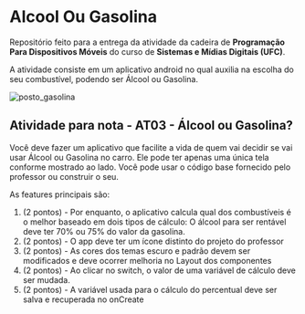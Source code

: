 # Alcool Ou Gasolina 
Repositório feito para a entrega da atividade da cadeira de __Programação Para Dispositivos Móveis__ do curso de __Sistemas e Mídias Digitais (UFC)__. 

A atividade consiste em um aplicativo android no qual auxilia na escolha do seu combustível, podendo ser Álcool ou Gasolina.

![posto_gasolina](https://github.com/Gabriel-Vasconcelos/AlcoolOuGasolina/assets/62850565/c6a74a14-8b2d-460a-878e-0cb280104752)

## Atividade para nota - AT03 - Álcool ou Gasolina?

Você deve fazer um aplicativo que facilite a vida de quem vai decidir se vai usar Álcool ou Gasolina no carro. Ele pode ter apenas uma única tela conforme mostrado ao lado. Você pode usar o código base fornecido pelo professor ou construir o seu. 

As features principais são:

1. (2 pontos) - Por enquanto, o aplicativo calcula qual dos combustíveis é o melhor baseado em dois tipos de cálculo: O álcool para ser rentável deve ter 70% ou 75% do valor da gasolina.
2. (2 pontos) - O app deve ter um ícone distinto do projeto do professor
3. (2 pontos) - As cores dos temas escuro e padrão devem ser modificados e deve ocorrer melhoria no Layout dos componentes
4. (2 pontos) - Ao clicar no switch, o valor de uma variável de cálculo deve ser mudada. 
5. (2 pontos) - A variável usada para o cálculo do percentual deve ser salva e recuperada no onCreate


